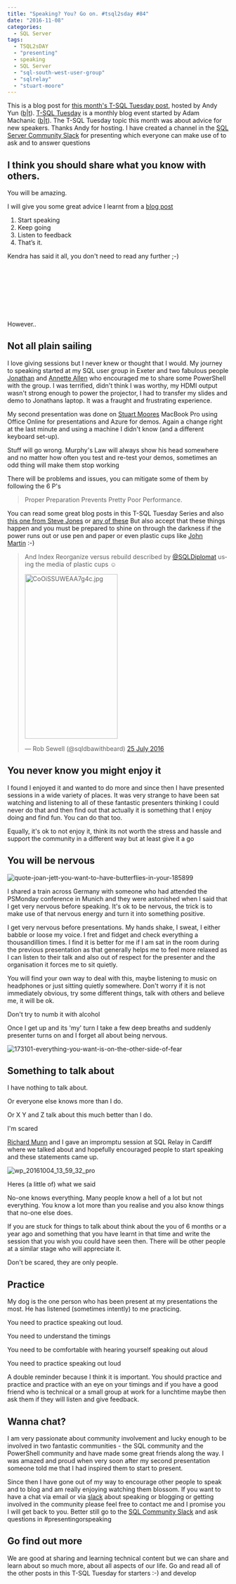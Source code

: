 ```yaml
---
title: "Speaking? You? Go on. #tsql2sday #84"
date: "2016-11-08"
categories:
  - SQL Server
tags:
  - TSQL2sDAY
  - "presenting"
  - speaking
  - SQL Server
  - "sql-south-west-user-group"
  - "sqlrelay"
  - "stuart-moore"
---
```


This is a blog post for [this month's T-SQL Tuesday post](https://sqlbek.wordpress.com/2016/10/25/t-sql-tuesday-84-growing-new-speakers/), hosted by Andy Yun ([b](https://sqlbek.wordpress.com/author/sqlbek/)|[t](https://twitter.com/SQLBek)). [T-SQL Tuesday](http://sqlblog.com/blogs/adam_machanic/) is a monthly blog event started by Adam Machanic ([b](http://sqlblog.com/blogs/adam_machanic/)|[t](https://twitter.com/adammachanic)). The T-SQL Tuesday topic this month was about advice for new speakers. Thanks Andy for hosting. I have created a channel in the [SQL Server Community Slack](https://sqlps.io/slack) for presenting which everyone can make use of to ask and to answer questions

## I think you should share what you know with others.

You will be amazing.

I will give you some great advice I learnt from a [blog post](https://www.brentozar.com/archive/2012/08/become-presenter-change-your-life/)

1. Start speaking
2. Keep going
3. Listen to feedback
4. That’s it.

Kendra has said it all, you don't need to read any further ;-)

 

 

 

 

However..

## Not all plain sailing

I love giving sessions but I never knew or thought that I would. My journey to speaking started at my SQL user group in Exeter and two fabulous people [Jonathan](https://twitter.com/FatherJack) and [Annette Allen](https://twitter.com/Mrs_FatherJack) who encouraged me to share some PowerShell with the group. I was terrified, didn't think I was worthy, my HDMI output wasn't strong enough to power the projector, I had to transfer my slides and demo to Jonathans laptop. It was a fraught and frustrating experience.

My second presentation was done on [Stuart Moores](https://twitter.com/napalmgram) MacBook Pro using Office Online for presentations and Azure for demos. Again a change right at the last minute and using a machine I didn't know (and a different keyboard set-up).

Stuff will go wrong. Murphy's Law will always show his head somewhere and no matter how often you test and re-test your demos, sometimes an odd thing will make them stop working

There will be problems and issues, you can mitigate some of them by following the 6 P's

> Proper Preparation Prevents Pretty Poor Performance.

You can read some great blog posts in this T-SQL Tuesday Series and also [this one from Steve Jones](https://voiceofthedba.wordpress.com/2016/10/13/why-i-practice-presentations/) or [any of these](https://www.brentozar.com/archive/tag/presenting/) But also accept that these things happen and you must be prepared to shine on through the darkness if the power runs out or use pen and paper or even plastic cups like [John Martin](https://twitter.com\sqldiplomat) :-)

<blockquote class="twitter-tweet"><p dir="ltr" lang="en">And Index Reorganize versus rebuild described by <a href="https://twitter.com/SQLDiplomat">@SQLDiplomat</a> using the media of plastic cups ☺</p><p dir="ltr" lang="en"><img class="alignnone  wp-image-2489" src="images/cooissuweaa7g4c.jpg" alt="CoOiSSUWEAA7g4c.jpg" width="211" height="375"></p>— Rob Sewell (@sqldbawithbeard) <a href="https://twitter.com/sqldbawithbeard/status/757627602085548032">25 July 2016</a></blockquote>

## You never know you might enjoy it

I found I enjoyed it and wanted to do more and since then I have presented sessions in a wide variety of places. It was very strange to have been sat watching and listening to all of these fantastic presenters thinking I could never do that and then find out that actually it is something that I enjoy doing and find fun. You can do that too.

Equally, it's ok to not enjoy it, think its not worth the stress and hassle and support the community in a different way but at least give it a go

## You will be nervous

![quote-joan-jett-you-want-to-have-butterflies-in-your-185899](https://sqldbawithabeard.com/wp-content/uploads/2016/11/quote-joan-jett-you-want-to-have-butterflies-in-your-185899.png?w=1972)

I shared a train across Germany with someone who had attended the PSMonday conference in Munich and they were astonished when I said that I get very nervous before speaking. It's ok to be nervous, the trick is to make use of that nervous energy and turn it into something positive.

I get very nervous before presentations. My hands shake, I sweat, I either babble or loose my voice. I fret and fidget and check everything a thousandillion times. I find it is better for me if I am sat in the room during the previous presentation as that generally helps me to feel more relaxed as I can listen to their talk and also out of respect for the presenter and the organisation it forces me to sit quietly.

You will find your own way to deal with this, maybe listening to music on headphones or just sitting quietly somewhere. Don't worry if it is not immediately obvious, try some different things, talk with others and believe me, it will be ok.

Don't try to numb it with alcohol

Once I get up and its 'my' turn I take a few deep breaths and suddenly presenter turns on and I forget all about being nervous.

![173101-everything-you-want-is-on-the-other-side-of-fear](images/173101-everything-you-want-is-on-the-other-side-of-fear.jpg)

## Something to talk about

I have nothing to talk about.

Or everyone else knows more than I do.

Or X Y and Z talk about this much better than I do.

I'm scared

[Richard Munn](https://twitter.com/splappy) and I gave an impromptu session at SQL Relay in Cardiff where we talked about and hopefully encouraged people to start speaking and these statements came up.

![wp_20161004_13_59_32_pro](images/wp_20161004_13_59_32_pro.jpg)

Heres (a little of) what we said

No-one knows everything. Many people know a hell of a lot but not everything. You know a lot more than you realise and you also know things that no-one else does.

If you are stuck for things to talk about think about the you of 6 months or a year ago and something that you have learnt in that time and write the session that you wish you could have seen then. There will be other people at a similar stage who will appreciate it.

Don't be scared, they are only people.

## Practice

My dog is the one person who has been present at my presentations the most. He has listened (sometimes intently) to me practicing.

You need to practice speaking out loud.

You need to understand the timings

You need to be comfortable with hearing yourself speaking out aloud

You need to practice speaking out loud

A double reminder because I think it is important. You should practice and practice and practice with an eye on your timings and if you have a good friend who is technical or a small group at work for a lunchtime maybe then ask them if they will listen and give feedback.

## Wanna chat?

I am very passionate about community involvement and lucky enough to be involved in two fantastic communities - the SQL community and the PowerShell community and have made some great friends along the way. I was amazed and proud when very soon after my second presentation someone told me that I had inspired them to start to present.

Since then I have gone out of my way to encourage other people to speak and to blog and am really enjoying watching them blossom. If you want to have a chat via email or via [slack](https://sqlps.io/slack) about speaking or blogging or getting involved in the community please feel free to contact me and I promise you I will get back to you. Better still go to the [SQL Community Slack](https://sqlps.io/slack) and ask questions in #presentingorspeaking

## Go find out more

We are good at sharing and learning technical content but we can share and learn about so much more, about all aspects of our life. Go and read all of the other posts in this T-SQL Tuesday for starters :-) and develop
